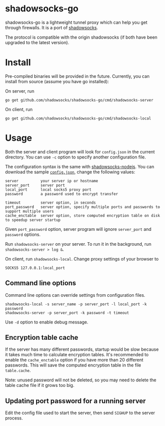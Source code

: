 # shadowsocks-go #

shadowsocks-go is a lightweight tunnel proxy which can help you get through firewalls. It is a port of [shadowsocks](https://github.com/clowwindy/shadowsocks).

The protocol is compatible with the origin shadowsocks (if both have been upgraded to the latest version).

# Install #

Pre-compiled binaries will be provided in the future. Currently, you can install from source (assume you have go installed):

On server, run

```
go get github.com/shadowsocks/shadowsocks-go/cmd/shadowsocks-server
```

On client, run

```
go get github.com/shadowsocks/shadowsocks-go/cmd/shadowsocks-local
```

# Usage #

Both the server and client program will look for `config.json` in the current directory. You can use `-c` option to specify another configuration file.

The configuration syntax is the same with [shadowsocks-nodejs](https://github.com/clowwindy/shadowsocks-nodejs/). You can download the sample [`config.json`](https://github.com/shadowsocks/shadowsocks-go/blob/master/config.json), change the following values:

```
server          your server ip or hostname
server_port     server port
local_port      local socks5 proxy port
password        a password used to encrypt transfer

timeout         server option, in seconds
port_password   server option, specify multiple ports and passwords to support multiple users
cache_enctable  server option, store computed encryption table on disk to speedup server startup
```

Given `port_password` option, server program will ignore `server_port` and `password` options.

Run `shadowsocks-server` on your server. To run it in the background, run `shadowsocks-server > log &`.

On client, run `shadowsocks-local`. Change proxy settings of your browser to

```
SOCKS5 127.0.0.1:local_port
```

## Command line options ##

Command line options can override settings from configuration files.

```
shadowsocks-local -s server_name -p server_port -l local_port -k password
shadowsocks-server -p server_port -k password -t timeout
```

Use `-d` option to enable debug message.

## Encryption table cache ##

If the server has many different passwords, startup would be slow because it takes much time to calculate encryption tables. It's recommended to enable the `cache_enctable` option if you have more than 20 different passwords. This will save the computed encryption table in the file `table.cache`.

Note: unused password will not be deleted, so you may need to delete the table cache file if it grows too big.

## Updating port password for a running server  ##

Edit the config file used to start the server, then send `SIGHUP` to the server process.
